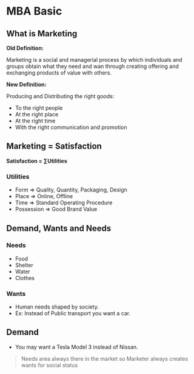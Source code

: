 # MBA Basic

## What is Marketing

**Old Definition:**

Marketing is a social and managerial process by which individuals and groups obtain what they need and wan through creating offering and exchanging products of value with others.

**New Definition:**

Producing and Distributing the right goods:

- To the right people
- At the right place
- At the right time
- With the right communication and promotion



## Marketing = Satisfaction

**Satisfaction = ∑Utilities**

### Utilities

- Form => Quality, Quantity, Packaging, Design
- Place =>  Online, Offline
- Time   =>  Standard Operating Procedure
- Possession => Good Brand Value



## Demand, Wants and Needs

### Needs

- Food
- Shelter
- Water
- Clothes

### Wants

- Human needs shaped by society.
- Ex: Instead of Public transport you want a car.

## Demand

- You may want a Tesla Model 3 instead of Nissan.

> Needs area always there in the market so Marketer always creates wants for social status